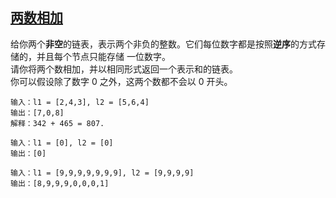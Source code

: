 <!--
 * @Description: 
 * @Author: Kotori Y
 * @Date: 2021-04-20 16:47:10
 * @LastEditors: Kotori Y
 * @LastEditTime: 2021-04-20 16:47:39
 * @FilePath: \LeetCode-Code\codes\LinkedTable\AddTwoNumbers\AddTwoNumbers.md
 * @AuthorMail: kotori@cbdd.me
-->
## [两数相加](https://leetcode-cn.com/problems/add-two-numbers/)

给你两个**非空**的链表，表示两个非负的整数。它们每位数字都是按照**逆序**的方式存储的，并且每个节点只能存储 一位数字。<br>请你将两个数相加，并以相同形式返回一个表示和的链表。<br>你可以假设除了数字 0 之外，这两个数都不会以 0 开头。

```
输入：l1 = [2,4,3], l2 = [5,6,4]
输出：[7,0,8]
解释：342 + 465 = 807.
```

```
输入：l1 = [0], l2 = [0]
输出：[0]
```

```
输入：l1 = [9,9,9,9,9,9,9], l2 = [9,9,9,9]
输出：[8,9,9,9,0,0,0,1]
```